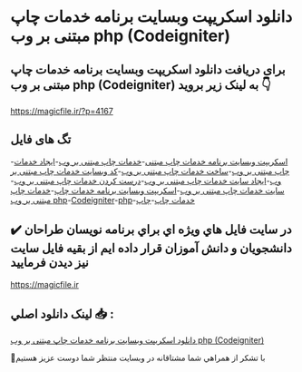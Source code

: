 # دانلود اسکریپت وبسایت برنامه خدمات چاپ مبتنی بر وب php (Codeigniter)

## برای دریافت دانلود اسکریپت وبسایت برنامه خدمات چاپ مبتنی بر وب php (Codeigniter) به لینک زیر بروید 👇

https://magicfile.ir/?p=4167

## تگ های فایل

-[اسکریپت وبسایت برنامه خدمات چاپ مبتنی](https://magicfile.ir/product/%d8%a7%d8%b3%da%a9%d8%b1%db%8c%d9%be%d8%aa%d9%88%d8%a8%d8%b3%d8%a7%db%8c%d8%aa-%d8%a8%d8%b1%d9%86%d8%a7%d9%85%d9%87-%d8%ae%d8%af%d9%85%d8%a7%d8%aa-%da%86%d8%a7%d9%be-%d9%85%d8%a8%d8%aa%d9%86%db%8c-%d8%a8%d8%b1-%d9%88%d8%a8-php-codeigniter/)-[خدمات چاپ مبتنی بر وب](https://magicfile.ir/product/%d8%a7%d8%b3%da%a9%d8%b1%db%8c%d9%be%d8%aa%d9%88%d8%a8%d8%b3%d8%a7%db%8c%d8%aa-%d8%a8%d8%b1%d9%86%d8%a7%d9%85%d9%87-%d8%ae%d8%af%d9%85%d8%a7%d8%aa-%da%86%d8%a7%d9%be-%d9%85%d8%a8%d8%aa%d9%86%db%8c-%d8%a8%d8%b1-%d9%88%d8%a8-php-codeigniter/)-[ایجاد خدمات چاپ مبتنی بر وب](https://magicfile.ir/product/%d8%a7%d8%b3%da%a9%d8%b1%db%8c%d9%be%d8%aa%d9%88%d8%a8%d8%b3%d8%a7%db%8c%d8%aa-%d8%a8%d8%b1%d9%86%d8%a7%d9%85%d9%87-%d8%ae%d8%af%d9%85%d8%a7%d8%aa-%da%86%d8%a7%d9%be-%d9%85%d8%a8%d8%aa%d9%86%db%8c-%d8%a8%d8%b1-%d9%88%d8%a8-php-codeigniter/)-[ساخت خدمات چاپ مبتنی بر وب](https://magicfile.ir/product/%d8%a7%d8%b3%da%a9%d8%b1%db%8c%d9%be%d8%aa%d9%88%d8%a8%d8%b3%d8%a7%db%8c%d8%aa-%d8%a8%d8%b1%d9%86%d8%a7%d9%85%d9%87-%d8%ae%d8%af%d9%85%d8%a7%d8%aa-%da%86%d8%a7%d9%be-%d9%85%d8%a8%d8%aa%d9%86%db%8c-%d8%a8%d8%b1-%d9%88%d8%a8-php-codeigniter/)-[کد وبسایت خدمات چاپ مبتنی بر وب](https://magicfile.ir/product/%d8%a7%d8%b3%da%a9%d8%b1%db%8c%d9%be%d8%aa%d9%88%d8%a8%d8%b3%d8%a7%db%8c%d8%aa-%d8%a8%d8%b1%d9%86%d8%a7%d9%85%d9%87-%d8%ae%d8%af%d9%85%d8%a7%d8%aa-%da%86%d8%a7%d9%be-%d9%85%d8%a8%d8%aa%d9%86%db%8c-%d8%a8%d8%b1-%d9%88%d8%a8-php-codeigniter/)-[ایجاد سایت خدمات چاپ مبتنی بر وب](https://magicfile.ir/product/%d8%a7%d8%b3%da%a9%d8%b1%db%8c%d9%be%d8%aa%d9%88%d8%a8%d8%b3%d8%a7%db%8c%d8%aa-%d8%a8%d8%b1%d9%86%d8%a7%d9%85%d9%87-%d8%ae%d8%af%d9%85%d8%a7%d8%aa-%da%86%d8%a7%d9%be-%d9%85%d8%a8%d8%aa%d9%86%db%8c-%d8%a8%d8%b1-%d9%88%d8%a8-php-codeigniter/)-[درست کردن خدمات چاپ مبتنی بر وب](https://magicfile.ir/product/%d8%a7%d8%b3%da%a9%d8%b1%db%8c%d9%be%d8%aa%d9%88%d8%a8%d8%b3%d8%a7%db%8c%d8%aa-%d8%a8%d8%b1%d9%86%d8%a7%d9%85%d9%87-%d8%ae%d8%af%d9%85%d8%a7%d8%aa-%da%86%d8%a7%d9%be-%d9%85%d8%a8%d8%aa%d9%86%db%8c-%d8%a8%d8%b1-%d9%88%d8%a8-php-codeigniter/)-[سایت خدمات چاپ مبتنی بر وب](https://magicfile.ir/product/%d8%a7%d8%b3%da%a9%d8%b1%db%8c%d9%be%d8%aa%d9%88%d8%a8%d8%b3%d8%a7%db%8c%d8%aa-%d8%a8%d8%b1%d9%86%d8%a7%d9%85%d9%87-%d8%ae%d8%af%d9%85%d8%a7%d8%aa-%da%86%d8%a7%d9%be-%d9%85%d8%a8%d8%aa%d9%86%db%8c-%d8%a8%d8%b1-%d9%88%d8%a8-php-codeigniter/)-[اسکریپت وبسایت برنامه خدمات چاپ](https://magicfile.ir/product/%d8%a7%d8%b3%da%a9%d8%b1%db%8c%d9%be%d8%aa%d9%88%d8%a8%d8%b3%d8%a7%db%8c%d8%aa-%d8%a8%d8%b1%d9%86%d8%a7%d9%85%d9%87-%d8%ae%d8%af%d9%85%d8%a7%d8%aa-%da%86%d8%a7%d9%be-%d9%85%d8%a8%d8%aa%d9%86%db%8c-%d8%a8%d8%b1-%d9%88%d8%a8-php-codeigniter/)-[خدمات چاپ مبتنی بر وب php](https://magicfile.ir/product/%d8%a7%d8%b3%da%a9%d8%b1%db%8c%d9%be%d8%aa%d9%88%d8%a8%d8%b3%d8%a7%db%8c%d8%aa-%d8%a8%d8%b1%d9%86%d8%a7%d9%85%d9%87-%d8%ae%d8%af%d9%85%d8%a7%d8%aa-%da%86%d8%a7%d9%be-%d9%85%d8%a8%d8%aa%d9%86%db%8c-%d8%a8%d8%b1-%d9%88%d8%a8-php-codeigniter/)-[Codeigniter](https://magicfile.ir/product/%d8%a7%d8%b3%da%a9%d8%b1%db%8c%d9%be%d8%aa%d9%88%d8%a8%d8%b3%d8%a7%db%8c%d8%aa-%d8%a8%d8%b1%d9%86%d8%a7%d9%85%d9%87-%d8%ae%d8%af%d9%85%d8%a7%d8%aa-%da%86%d8%a7%d9%be-%d9%85%d8%a8%d8%aa%d9%86%db%8c-%d8%a8%d8%b1-%d9%88%d8%a8-php-codeigniter/)-[php](https://magicfile.ir/product/%d8%a7%d8%b3%da%a9%d8%b1%db%8c%d9%be%d8%aa%d9%88%d8%a8%d8%b3%d8%a7%db%8c%d8%aa-%d8%a8%d8%b1%d9%86%d8%a7%d9%85%d9%87-%d8%ae%d8%af%d9%85%d8%a7%d8%aa-%da%86%d8%a7%d9%be-%d9%85%d8%a8%d8%aa%d9%86%db%8c-%d8%a8%d8%b1-%d9%88%d8%a8-php-codeigniter/)-[خدمات چاپ](https://magicfile.ir/product/%d8%a7%d8%b3%da%a9%d8%b1%db%8c%d9%be%d8%aa%d9%88%d8%a8%d8%b3%d8%a7%db%8c%d8%aa-%d8%a8%d8%b1%d9%86%d8%a7%d9%85%d9%87-%d8%ae%d8%af%d9%85%d8%a7%d8%aa-%da%86%d8%a7%d9%be-%d9%85%d8%a8%d8%aa%d9%86%db%8c-%d8%a8%d8%b1-%d9%88%d8%a8-php-codeigniter/)-[چاپ ](https://magicfile.ir/product/%d8%a7%d8%b3%da%a9%d8%b1%db%8c%d9%be%d8%aa%d9%88%d8%a8%d8%b3%d8%a7%db%8c%d8%aa-%d8%a8%d8%b1%d9%86%d8%a7%d9%85%d9%87-%d8%ae%d8%af%d9%85%d8%a7%d8%aa-%da%86%d8%a7%d9%be-%d9%85%d8%a8%d8%aa%d9%86%db%8c-%d8%a8%d8%b1-%d9%88%d8%a8-php-codeigniter/)

## ✔️ در سايت فايل هاي ويژه اي براي برنامه نويسان طراحان دانشجويان و دانش آموزان قرار داده ايم از بقيه فايل سايت نيز ديدن فرماييد

https://magicfile.ir


## لينک دانلود اصلي 📥 :

[دانلود اسکریپت وبسایت برنامه خدمات چاپ مبتنی بر وب php (Codeigniter)](https://magicfile.ir/product/%d8%a7%d8%b3%da%a9%d8%b1%db%8c%d9%be%d8%aa%d9%88%d8%a8%d8%b3%d8%a7%db%8c%d8%aa-%d8%a8%d8%b1%d9%86%d8%a7%d9%85%d9%87-%d8%ae%d8%af%d9%85%d8%a7%d8%aa-%da%86%d8%a7%d9%be-%d9%85%d8%a8%d8%aa%d9%86%db%8c-%d8%a8%d8%b1-%d9%88%d8%a8-php-codeigniter/) 


🙏با تشکر از همراهي شما مشتاقانه در وبسایت منتظر شما دوست عزیز هستیم

